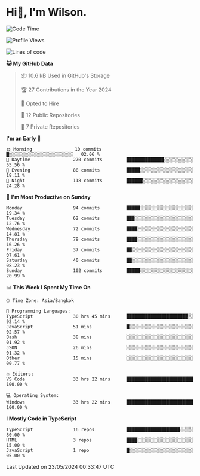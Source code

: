 # Hi👋, I'm Wilson.
<!--START_SECTION:waka-->
![Code Time](http://img.shields.io/badge/Code%20Time-1%2C414%20hrs%204%20mins-blue)

![Profile Views](http://img.shields.io/badge/Profile%20Views-13-blue)

![Lines of code](https://img.shields.io/badge/From%20Hello%20World%20I%27ve%20Written-237.5%20thousand%20lines%20of%20code-blue)

**🐱 My GitHub Data** 

> 📦 10.6 kB Used in GitHub's Storage 
 > 
> 🏆 27 Contributions in the Year 2024
 > 
> 💼 Opted to Hire
 > 
> 📜 12 Public Repositories 
 > 
> 🔑 7 Private Repositories 
 > 
**I'm an Early 🐤** 

```text
🌞 Morning                10 commits          █░░░░░░░░░░░░░░░░░░░░░░░░   02.06 % 
🌆 Daytime                270 commits         ██████████████░░░░░░░░░░░   55.56 % 
🌃 Evening                88 commits          █████░░░░░░░░░░░░░░░░░░░░   18.11 % 
🌙 Night                  118 commits         ██████░░░░░░░░░░░░░░░░░░░   24.28 % 
```
📅 **I'm Most Productive on Sunday** 

```text
Monday                   94 commits          █████░░░░░░░░░░░░░░░░░░░░   19.34 % 
Tuesday                  62 commits          ███░░░░░░░░░░░░░░░░░░░░░░   12.76 % 
Wednesday                72 commits          ████░░░░░░░░░░░░░░░░░░░░░   14.81 % 
Thursday                 79 commits          ████░░░░░░░░░░░░░░░░░░░░░   16.26 % 
Friday                   37 commits          ██░░░░░░░░░░░░░░░░░░░░░░░   07.61 % 
Saturday                 40 commits          ██░░░░░░░░░░░░░░░░░░░░░░░   08.23 % 
Sunday                   102 commits         █████░░░░░░░░░░░░░░░░░░░░   20.99 % 
```


📊 **This Week I Spent My Time On** 

```text
🕑︎ Time Zone: Asia/Bangkok

💬 Programming Languages: 
TypeScript               30 hrs 45 mins      ███████████████████████░░   92.14 % 
JavaScript               51 mins             █░░░░░░░░░░░░░░░░░░░░░░░░   02.57 % 
Bash                     38 mins             ░░░░░░░░░░░░░░░░░░░░░░░░░   01.92 % 
JSON                     26 mins             ░░░░░░░░░░░░░░░░░░░░░░░░░   01.32 % 
Other                    15 mins             ░░░░░░░░░░░░░░░░░░░░░░░░░   00.77 % 

🔥 Editors: 
VS Code                  33 hrs 22 mins      █████████████████████████   100.00 % 

💻 Operating System: 
Windows                  33 hrs 22 mins      █████████████████████████   100.00 % 
```

**I Mostly Code in TypeScript** 

```text
TypeScript               16 repos            ████████████████████░░░░░   80.00 % 
HTML                     3 repos             ████░░░░░░░░░░░░░░░░░░░░░   15.00 % 
JavaScript               1 repo              █░░░░░░░░░░░░░░░░░░░░░░░░   05.00 % 
```




 Last Updated on 23/05/2024 00:33:47 UTC
<!--END_SECTION:waka-->
